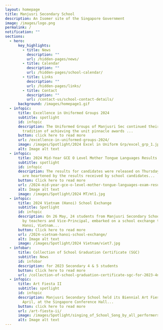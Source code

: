 ```yaml
---
layout: homepage
title: Manjusri Secondary School
description: An Isomer site of the Singapore Government
image: /images/logo.png
permalink: /
notification: ""
sections:
  - hero:
      key_highlights:
        - title: News
          description: ""
          url: /hidden-pages/news/
        - title: Calendar
          description: ""
          url: /hidden-pages/school-calendar/
        - title: Links
          description: ""
          url: /hidden-pages/links/
        - title: Contact
          description: ""
          url: /contact-us/school-contact-details/
      background: /images/homepage1.gif
  - infopic:
      title: Excellence in Uniformed Groups 2024
      subtitle: spotlight
      id: infopic
      description: The Uniformed Groups of Manjusri Sec continued their proud
        tradition of achieving the unit pinnacle awards ...
      button: click here to read more
      url: /excellence-in-uniformed-groups-2024/
      image: /images/Spotlight/2024 Excel in Uniform Grp/excel_grp_1.jpg
      alt: Image alt text
  - infopic:
      title: 2024 Mid-Year GCE O Level Mother Tongue Languages Results
      subtitle: spotlight
      id: infopic
      description: The results for candidates were released on Thursday 22 August.  We
        are heartened by the results received by school candidates...
      button: Click here to read more
      url: /2024-mid-year-gce-o-level-mother-tongue-languages-exam-results/
      alt: Image alt text
      image: /images/Spotlight/2024 MT/mt1.jpg
  - infopic:
      title: 2024 Vietnam (Hanoi) School Exchange
      subtitle: Spotlight
      id: infopic
      description: On 26 May, 24 students from Manjusri Secondary School, accompanied
        by teachers and Vice-Principal, embarked on a school exchange trip to
        Hanoi, Vietnam...
      button: Click here to read more
      url: /2024-vietnam-hanoi-school-exchange/
      alt: Image alt text
      image: /images/Spotlight/2024 Vietnam/viet7.jpg
  - infobar:
      title: Collection of School Graduation Certificate (SGC)
      subtitle: News
      id: infobar
      description: for 2023 Secondary 4 & 5 students
      button: Click here to read more
      url: /collection-of-school-graduation-certificate-sgc-for-2023-4nt-students/
  - infopic:
      title: Art Fiesta II
      subtitle: spotlight
      id: infopic
      description: Manjusri Secondary School held its Biennial Art Fiesta II on 7
        April, at the Singapore Conference Hall...
      button: click here to read more
      url: /art-fiesta-ii/
      image: /images/Spotlight/singing_of_School_Song_by_all_performers.jpg
      alt: Image alt text
---
```

